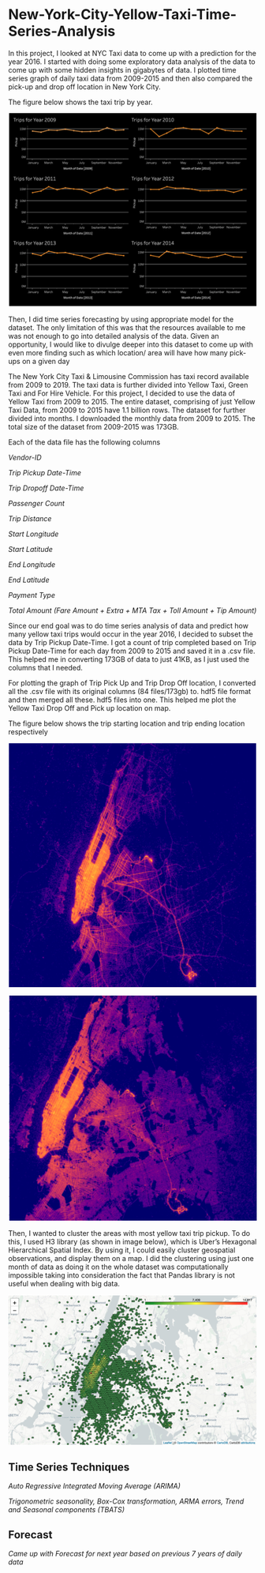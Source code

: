 # New-York-City-Yellow-Taxi-Time-Series-Analysis

In this project, I looked at NYC Taxi data to come up with a prediction for the year 2016. I started with doing some exploratory data analysis of the data to come up with some hidden insights in gigabytes of data. I plotted time series graph of daily taxi data from 2009-2015 and then also compared the pick-up and drop off location in New York City.

The figure below shows the taxi trip by year. 

![](iamge/EDANYCTAXIDATA.png)

Then, I did time series forecasting by using appropriate model for the dataset. The only limitation of this was that the resources available to me was not enough to go into detailed analysis of the data. Given an opportunity, I would like to divulge deeper into this dataset to come up with even more finding such as which location/ area will have how many pick-ups on a given day


The New York City Taxi & Limousine Commission has taxi record available from 2009 to 2019. The taxi data is further divided into Yellow Taxi, Green Taxi and For Hire Vehicle. For this project, I decided to use the data of Yellow Taxi from 2009 to 2015. The entire dataset, comprising of just Yellow Taxi Data, from 2009 to 2015 have 1.1 billion rows. The dataset for further divided into months. I downloaded the monthly data from 2009 to 2015. The total size of the dataset from 2009-2015 was 173GB.

Each of the data file has the following columns

*Vendor-ID*

*Trip Pickup Date-Time*

*Trip Dropoff Date-Time*

*Passenger Count*

*Trip Distance*

*Start Longitude*

*Start Latitude*

*End Longitude*

*End Latitude*

*Payment Type*

*Total Amount (Fare Amount + Extra + MTA Tax + Toll Amount + Tip Amount)*

Since our end goal was to do time series analysis of data and predict how many yellow taxi trips would occur in the year 2016, I decided to subset the data by Trip Pickup Date-Time. I got a count of trip completed based on Trip Pickup Date-Time for each day from 2009 to 2015 and saved it in a .csv file. This helped me in converting 173GB of data to just 41KB, as I just used the columns that I needed.

For plotting the graph of Trip Pick Up and Trip Drop Off location, I converted all the .csv file with its original columns (84 files/173gb) to. hdf5 file format and then merged all these. hdf5 files into one. This helped me plot the Yellow Taxi Drop Off and Pick up location on map.

The figure below shows the trip starting location and trip ending location respectively

![](iamge/TripStart.png)

![](iamge/TripEnd.png)

Then, I wanted to cluster the areas with most yellow taxi trip pickup. To do this, I used H3 library (as shown in image below), which is Uber’s Hexagonal Hierarchical Spatial Index. By using it, I could easily cluster geospatial observations, and display them on a map. I did the clustering using just one month of data as doing it on the whole dataset was computationally impossible taking into consideration the fact that Pandas library is not useful when dealing with big data.

![](iamge/Cartodb.png)


## Time Series Techniques ##

*Auto Regressive Integrated Moving Average (ARIMA)*

*Trigonometric seasonality, Box-Cox transformation, ARMA errors, Trend and Seasonal components (TBATS)*

## Forecast ##

*Came up with Forecast for next year based on previous 7 years of daily data*
